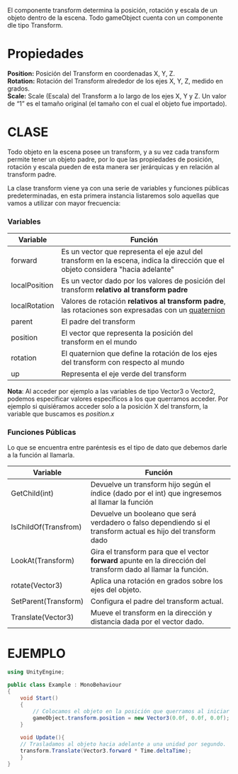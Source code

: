 El componente transform determina la posición, rotación y escala de un objeto dentro de la escena. 
Todo gameObject cuenta con un componente dle tipo Transform.

# Propiedades

**Position:** 	Posición del Transform en coordenadas X, Y, Z.  
**Rotation:** 	Rotación del Transform alrededor de los ejes X, Y, Z, medido en grados.  
**Scale:** 	Scale (Escala) del Transform a lo largo de los ejes X, Y y Z. Un valor de “1” es el tamaño original (el tamaño con el cual el objeto fue importado).  


# CLASE
Todo objeto en la escena posee un transform, y a su vez cada transform permite tener un objeto padre, por lo que las propiedades de posición, rotación y escala pueden de esta manera ser jerárquicas y en relación al transform padre.

La clase transform viene ya con una serie de variables y funciones públicas predeterminadas, en esta primera instancia listaremos solo aquellas que vamos a utilizar con mayor frecuencia:

### Variables
Variable | Función
------------ | -------------
forward | Es un vector que representa el eje azul del transform en la escena, indica la dirección que el objeto considera "hacia adelante"
localPosition | Es un vector dado por los valores de posición del transform **relativo al transform padre**
localRotation | Valores de rotación **relativos al transform padre**, las rotaciones son expresadas con un [quaternion](https://docs.unity3d.com/es/current/ScriptReference/Quaternion.html)
parent | El padre del transform
position | El vector que representa la posición del transform en el mundo
rotation | El quaternion que define la rotación de los ejes del transform con respecto al mundo
up | Representa el eje verde del transform

**Nota**: Al acceder por ejemplo a las variables de tipo Vector3 o Vector2, podemos especificar valores específicos a los que querramos acceder. Por ejemplo si quisiéramos acceder solo a la posición X del transform, la variable que buscamos es *position.x* 

### Funciones Públicas
Lo que se encuentra entre paréntesis es el tipo de dato que debemos darle a la función al llamarla.

Variable | Función
------------ | -------------
GetChild(int) | Devuelve un transform hijo según el índice (dado por el int) que ingresemos al llamar la función
IsChildOf(Transfrom) | Devuelve un booleano que será verdadero o falso dependiendo si el transform actual es hijo del transform dado
LookAt(Transform) | Gira el transform para que el vector **forward** apunte en la dirección del transform dado al llamar la función.
rotate(Vector3) | Aplica una rotación en grados sobre los ejes del objeto.
SetParent(Transform) | Configura el padre del transform actual.
Translate(Vector3) | Mueve el transform en la dirección y distancia dada por el vector dado.



# EJEMPLO

```C#
using UnityEngine;

public class Example : MonoBehaviour
{
    void Start()
    {    
        // Colocamos el objeto en la posición que querramos al iniciar el programa.
        gameObject.transform.position = new Vector3(0.0f, 0.0f, 0.0f); 
    }
    
    void Update(){
    // Trasladamos al objeto hacia adelante a una unidad por segundo.
    transform.Translate(Vector3.forward * Time.deltaTime);
    }
}
```
